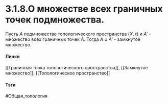 # 3.1.8.О множестве всех граничных точек подмножества.
Пусть $A$ подмножество топологического пространства $(X,\tau)$ и $A'$ - множество всех граничных точек $A$. Тогда $A\cup A'$ - замкнутое множество.

#### Линки
[[Граничная точка топологического пространства]],
[[Замкнутое множество]],
[[Топологическое пространство]]
#### Тэги 
 #Общая_топология